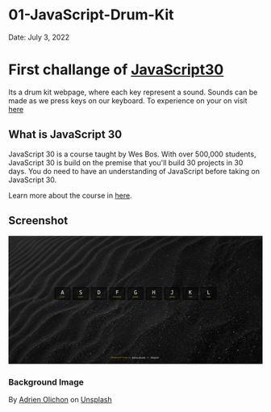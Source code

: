 # 01-JavaScript-Drum-Kit

Date: July 3, 2022

# First challange of [JavaScript30](https://javascript30.com/)

Its a drum kit webpage, where each key represent a sound. Sounds can be made as we press keys on our keyboard. To experience on your on visit [here](https://rohit-saini7.github.io/01-JavaScript-Drum-Kit/)

## What is JavaScript 30

JavaScript 30 is a course taught by Wes Bos. With over 500,000 students, JavaScript 30 is build on the premise that you'll build 30 projects in 30 days. You do need to have an understanding of JavaScript before taking on JavaScript 30.

Learn more about the course in [here](https://javascript30.com/).

## Screenshot

![Screenshot](./assets/screenshot.png)

### Background Image

By [Adrien Olichon](https://unsplash.com/@adrienolichon?utm_source=unsplash&utm_medium=referral&utm_content=creditCopyText) on [Unsplash](https://unsplash.com/s/photos/cleassic-wallpaper?utm_source=unsplash&utm_medium=referral&utm_content=creditCopyText)
